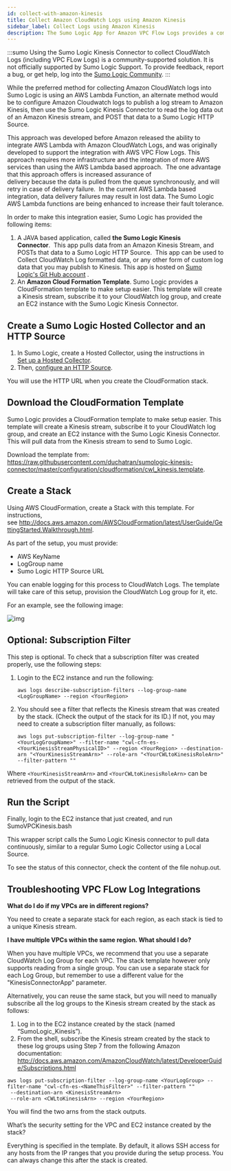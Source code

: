 ```yaml
---
id: collect-with-amazon-kinesis
title: Collect Amazon CloudWatch Logs using Amazon Kinesis
sidebar_label: Collect Logs using Amazon Kinesis
description: The Sumo Logic App for Amazon VPC Flow Logs provides a community-supported collection method using Kinesis stream to retrieve Amazon VPC Flow logs.
---
```


<!-- This was marked as PRIVATE - not in SIDEBARS -->


:::sumo
Using the Sumo Logic Kinesis Connector to collect CloudWatch Logs (including VPC FLow Logs) is a community-supported solution. It is not officially supported by Sumo Logic Support. To provide feedback, report a bug, or get help, log into the [Sumo Logic Community](https://community.sumologic.com/s/topic/0TOE0000000g8L6OAI/Apps).
:::

While the preferred method for collecting Amazon CloudWatch logs into Sumo Logic is using an AWS Lambda Function, an alternate method would be to configure Amazon Cloudwatch logs to publish a log stream to Amazon Kinesis, then use the Sumo Logic Kinesis Connector to read the log data out of an Amazon Kinesis stream, and POST that data to a Sumo Logic HTTP Source.  

This approach was developed before Amazon released the ability to integrate AWS Lambda with Amazon CloudWatch Logs, and was originally developed to support the integration with AWS VPC Flow Logs. This approach requires more infrastructure and the integration of more AWS services than using the AWS Lambda based approach.  The one advantage that this approach offers is increased assurance of delivery because the data is pulled from the queue synchronously, and will retry in case of delivery failure.  In the current AWS Lambda based integration, data delivery failures may result in lost data. The Sumo Logic AWS Lambda functions are being enhanced to increase their fault tolerance.

In order to make this integration easier, Sumo Logic has provided the following items:

1. A JAVA based application, called **the Sumo Logic Kinesis Connector**.  This app pulls data from an Amazon Kinesis Stream, and POSTs that data to a Sumo Logic HTTP Source.  This app can be used to Collect CloudWatch Log formatted data, or any other form of custom log data that you may publish to Kinesis.   This app is hosted on [Sumo Logic's Git Hub account](https://github.com/SumoLogic/sumologic-kinesis-connector) .
1. An **Amazon Cloud Formation Template**.   Sumo Logic provides a CloudFormation template to make setup easier. This template will create a Kinesis stream, subscribe it to your CloudWatch log group, and create an EC2 instance with the Sumo Logic Kinesis Connector.

## Create a Sumo Logic Hosted Collector and an HTTP Source

1. In Sumo Logic, create a Hosted Collector, using the instructions in [Set up a Hosted Collector](/docs/send-data/hosted-collectors/configure-hosted-collector). 
1. Then, [configure an HTTP Source](/docs/send-data/hosted-collectors/http-source/logs-metrics).

You will use the HTTP URL when you create the CloudFormation stack.

## Download the CloudFormation Template

Sumo Logic provides a CloudFormation template to make setup easier. This template will create a Kinesis stream, subscribe it to your CloudWatch log group, and create an EC2 instance with the Sumo Logic Kinesis Connector. This will pull data from the Kinesis stream to send to Sumo Logic.

Download the template from: https://raw.githubusercontent.com/duchatran/sumologic-kinesis-connector/master/configuration/cloudformation/cwl_kinesis.template.

## Create a Stack

Using AWS CloudFormation, create a Stack with this template. For instructions, see http://docs.aws.amazon.com/AWSCloudFormation/latest/UserGuide/GettingStarted.Walkthrough.html.

As part of the setup, you must provide:

 * AWS KeyName
 * LogGroup name
 * Sumo Logic HTTP Source URL

You can enable logging for this process to CloudWatch Logs. The template will take care of this setup, provision the CloudWatch Log group for it, etc.

For an example, see the following image:

![img](/img/send-data/SumoKinesisCloudFormation.png)

## Optional: Subscription Filter

This step is optional. To check that a subscription filter was created properly, use the following steps:

1. Login to the EC2 instance and run the following:

    ```
    aws logs describe-subscription-filters --log-group-name <LogGroupName> --region <YourRegion>
    ```

2. You should see a filter that reflects the Kinesis stream that was created by the stack. (Check the output of the stack for its ID.) If not, you may need to create a subscription filter manually, as follows:

    ```
    aws logs put-subscription-filter --log-group-name "<YourLogGroupName>" --filter-name "cwl-cfn-es-<YourKinesisStreamPhysicalID>" --region <YourRegion> --destination-arn "<YourKinesisStreamArn>" --role-arn "<YourCWLtoKinesisRoleArn>" --filter-pattern ""
    ```

Where `<YourKinesisStreamArn>` and `<YourCWLtoKinesisRoleArn>` can be retrieved from the output of the stack.

## Run the Script

Finally, login to the EC2 instance that just created, and run SumoVPCKinesis.bash

This wrapper script calls the Sumo Logic Kinesis connector to pull data continuously, similar to a regular Sumo Logic Collector using a Local Source.

To see the status of this connector, check the content of the file nohup.out.

## Troubleshooting VPC FLow Log Integrations

**What do I do if my VPCs are in different regions?**

You need to create a separate stack for each region, as each stack is tied to a unique Kinesis stream.

**I have multiple VPCs within the same region. What should I do?**

When you have multiple VPCs, we recommend that you use a separate CloudWatch Log Group for each VPC. The stack template however only supports reading from a single group. You can use a separate stack for each Log Group, but remember to use a different value for the "KinesisConnectorApp" parameter.

Alternatively, you can reuse the same stack, but you will need to manually subscribe all the log groups to the Kinesis stream created by the stack as follows:

1. Log in to the EC2 instance created by the stack (named “SumoLogic_Kinesis”).
1. From the shell, subscribe the Kinesis stream created by the stack to these log groups using Step 7 from the following Amazon documentation: http://docs.aws.amazon.com/AmazonCloudWatch/latest/DeveloperGuide/Subscriptions.html
 
```
aws logs put-subscription-filter --log-group-name <YourLogGroup> --filter-name "cwl-cfn-es-<NameThisFilter>" --filter-pattern ""
 --destination-arn <KinesisStreamArn>
 --role-arn <CWLtoKinesisArn> --region <YourRegion>
```

You will find the two arns from the stack outputs.

What’s the security setting for the VPC and EC2 instance created by the stack?

Everything is specified in the template. By default, it allows SSH access for any hosts from the IP ranges that you provide during the setup process. You can always change this after the stack is created.
